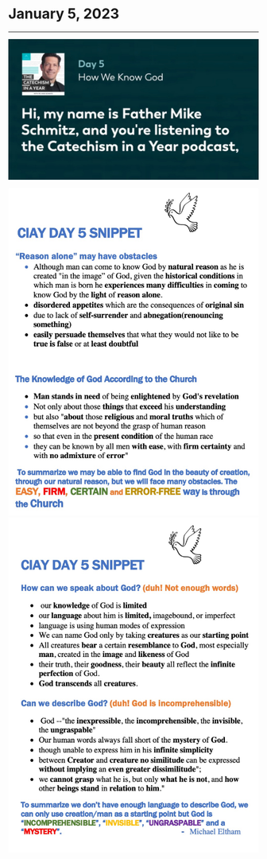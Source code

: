# January 5, 2023
---

[![How We Know God](https://github.com/fernal73/CIAY/blob/main/January/jpgs/Day005.jpg?raw=true)](https://youtu.be/XscjbW08sHkb "How We Know God")

![Day 5 Snippet1](https://github.com/fernal73/CIAY/blob/main/January/jpgs/Day5Snippet1.jpg?raw=true)
![Day 5 Snippet2](https://github.com/fernal73/CIAY/blob/main/January/jpgs/Day5Snippet2.jpg?raw=true)
